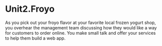 # Unit2.Froyo
As you pick out your froyo flavor at your favorite local frozen yogurt shop, you overhear the management team discussing how they would like a way for customers to order online. You make small talk and offer your services to help them build a web app. 